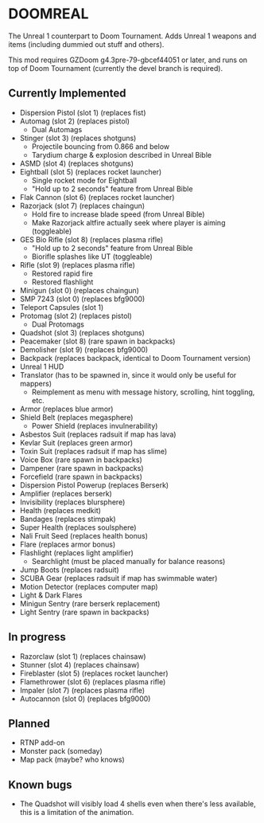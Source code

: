 # DOOMREAL

The Unreal 1 counterpart to Doom Tournament. Adds Unreal 1 weapons and items
(including dummied out stuff and others).

This mod requires GZDoom g4.3pre-79-gbcef44051 or later, and runs on top of
Doom Tournament (currently the devel branch is required).

## Currently Implemented

 - Dispersion Pistol (slot 1) (replaces fist)
 - Automag (slot 2) (replaces pistol)
   - Dual Automags
 - Stinger (slot 3) (replaces shotguns)
   - Projectile bouncing from 0.866 and below
   - Tarydium charge & explosion described in Unreal Bible
 - ASMD (slot 4) (replaces shotguns)
 - Eightball (slot 5) (replaces rocket launcher)
   - Single rocket mode for Eightball
   - "Hold up to 2 seconds" feature from Unreal Bible
 - Flak Cannon (slot 6) (replaces rocket launcher)
 - Razorjack (slot 7) (replaces chaingun)
   - Hold fire to increase blade speed (from Unreal Bible)
   - Make Razorjack altfire actually seek where player is aiming (toggleable)
 - GES Bio Rifle (slot 8) (replaces plasma rifle)
   - "Hold up to 2 seconds" feature from Unreal Bible
   - Biorifle splashes like UT (toggleable)
 - Rifle (slot 9) (replaces plasma rifle)
   - Restored rapid fire
   - Restored flashlight
 - Minigun (slot 0) (replaces chaingun)
 - SMP 7243 (slot 0) (replaces bfg9000)
 - Teleport Capsules (slot 1)
 - Protomag (slot 2) (replaces pistol)
   - Dual Protomags
 - Quadshot (slot 3) (replaces shotguns)
 - Peacemaker (slot 8) (rare spawn in backpacks)
 - Demolisher (slot 9) (replaces bfg9000)
 - Backpack (replaces backpack, identical to Doom Tournament version)
 - Unreal 1 HUD
 - Translator (has to be spawned in, since it would only be useful for mappers)
   - Reimplement as menu with message history, scrolling, hint toggling, etc.
 - Armor (replaces blue armor)
 - Shield Belt (replaces megasphere)
   - Power Shield (replaces invulnerability)
 - Asbestos Suit (replaces radsuit if map has lava)
 - Kevlar Suit (replaces green armor)
 - Toxin Suit (replaces radsuit if map has slime)
 - Voice Box (rare spawn in backpacks)
 - Dampener (rare spawn in backpacks)
 - Forcefield (rare spawn in backpacks)
 - Dispersion Pistol Powerup (replaces Berserk)
 - Amplifier (replaces berserk)
 - Invisibility (replaces blursphere)
 - Health (replaces medkit)
 - Bandages (replaces stimpak)
 - Super Health (replaces soulsphere)
 - Nali Fruit Seed (replaces health bonus)
 - Flare (replaces armor bonus)
 - Flashlight (replaces light amplifier)
   - Searchlight (must be placed manually for balance reasons)
 - Jump Boots (replaces radsuit)
 - SCUBA Gear (replaces radsuit if map has swimmable water)
 - Motion Detector (replaces computer map)
 - Light & Dark Flares
 - Minigun Sentry (rare berserk replacement)
 - Light Sentry (rare spawn in backpacks)

## In progress

 - Razorclaw (slot 1) (replaces chainsaw)
 - Stunner (slot 4) (replaces chainsaw)
 - Fireblaster (slot 5) (replaces rocket launcher)
 - Flamethrower (slot 6) (replaces plasma rifle)
 - Impaler (slot 7) (replaces plasma rifle)
 - Autocannon (slot 0) (replaces bfg9000)

## Planned

 - RTNP add-on
 - Monster pack (someday)
 - Map pack (maybe? who knows)

## Known bugs

 - The Quadshot will visibly load 4 shells even when there's less available,
   this is a limitation of the animation.
